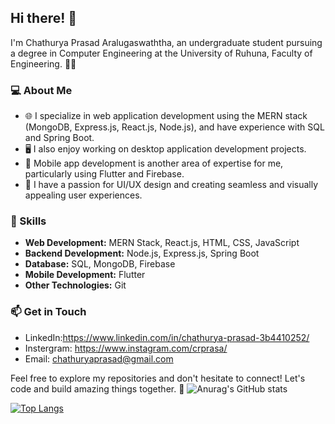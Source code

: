 ## Hi there! 👋

I'm Chathurya Prasad Aralugaswaththa, an undergraduate student pursuing a degree in Computer Engineering at the University of Ruhuna, 
Faculty of Engineering. 👨‍🎓

### 💻 About Me

- 🌐 I specialize in web application development using the MERN stack (MongoDB, Express.js, React.js, Node.js), and have experience with SQL and Spring Boot.
- 🖥️ I also enjoy working on desktop application development projects.
- 📱 Mobile app development is another area of expertise for me, particularly using Flutter and Firebase.
- 🎨 I have a passion for UI/UX design and creating seamless and visually appealing user experiences.

### 🚀 Skills

- **Web Development:** MERN Stack, React.js, HTML, CSS, JavaScript
- **Backend Development:** Node.js, Express.js, Spring Boot
- **Database:** SQL, MongoDB, Firebase
- **Mobile Development:** Flutter
- **Other Technologies:** Git

### 📫 Get in Touch

- LinkedIn:https://www.linkedin.com/in/chathurya-prasad-3b4410252/
- Instergram: https://www.instagram.com/crprasa/
- Email: chathuryaprasad@gmail.com

Feel free to explore my repositories and don't hesitate to connect! Let's code and build amazing things together. 🚀
![Anurag's GitHub stats](https://github-readme-stats.vercel.app/api?username=CPrasa&show_icons=true&theme=transparent)
<!-- Add an empty line for spacing -->

[![Top Langs](https://github-readme-stats.vercel.app/api/top-langs/?username=CPrasa&layout=donut&bg_color=000000&title_color=ffffff&text_color=ffffff&icon_color=ffffff)](https://github.com/CPrasa/github-readme-stats)



